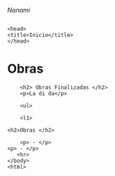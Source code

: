 <!DOCTYPE html>
<html lang "pt-br">

<Cite> Nanami </Cite>

<img scr="flor.jpg"/>

    <head>
    <title>Inicio</title>
    </head>
    
<Body>
    <h1>Obras</h1>
        <p> </p>
    
        <h2> Obras Finalizadas </h2>
        <p>La di da</p>

        <ul>

        <l1> 

    <h2>Obras </h2>
        
        <p> - </p>
    <p> - </p>
       <hr>
    </body>
    <html>

